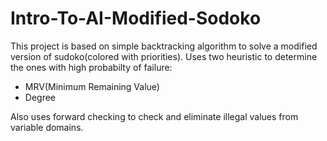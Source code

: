 # Intro-To-AI-Modified-Sodoko

This project is based on simple backtracking algorithm to solve
a modified version of sudoko(colored with priorities).
Uses two heuristic to determine the ones with high probabilty of
failure:
* MRV(Minimum Remaining Value)
* Degree

Also uses forward checking to check and eliminate illegal values
from variable domains.
